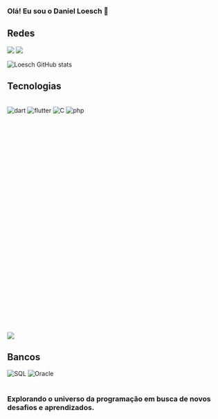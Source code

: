 ### Olá! Eu sou o Daniel Loesch 👋

## Redes
<a href="www.linkedin.com/in/loeschdev" target="_blank"><img src="https://img.shields.io/badge/LinkedIn-0077B5?style=for-the-badge&logo=linkedin&logoColor=white" target="_blank"></a>
<a href="https://www.instagram.com/danielloesch_/" target="_blank"><img src="https://img.shields.io/badge/Instagram-E4405F?style=for-the-badge&logo=instagram&logoColor=white" target="_blank"></a>

![Loesch GitHub stats](https://github-readme-stats.vercel.app/api?username=LoeschDev&show_icons=true&theme=radical)

## Tecnologias

<div style="display: inline_block"><br/>
<img alt="dart" src="https://img.shields.io/badge/Dart-0175C2?style=for-the-badge&logo=dart&logoColor=white"/>
<img alt="flutter" src="https://img.shields.io/badge/Flutter-02569B?style=for-the-badge&logo=flutter&logoColor=white"/>
<img alt="C" src="https://img.shields.io/badge/C-00599C?style=for-the-badge&logo=c&logoColor=white"/>
<img alt="php" src="https://img.shields.io/badge/PHP-777BB4?style=for-the-badge&logo=php&logoColor=white"/>

<svg viewBox="0 0 128 128">
<img src="https://cdn.jsdelivr.net/gh/devicons/devicon@latest/icons/dart/dart-original-wordmark.svg" />
          
<path fill="#231f20" d="M65.3 55.4c2.8 2.6 4.2 6.1 4.2 10.6s-1.4 8.1-4.1 10.8c-2.7 2.6-6.9 4-12.4 4h-9.8V51.7h10.1c5.2 0 9.2 1.2 12 3.7zm-4.8 17.3c1.6-1.5 2.4-3.7 2.4-6.6 0-2.9-.8-5.1-2.4-6.7-1.6-1.5-4.1-2.4-7.4-2.4h-3.8v18h4.2c3.1 0 5.4-.8 7-2.3zm32.1 8.1h-5.8V78c-1.7 2-3.6 3-6 3s-4.4-.7-6-2.1c-1.6-1.4-2.4-3.2-2.4-5.5s.8-4 2.5-5.1c1.7-1.1 4-1.7 6.9-1.7h4.6v-.2c0-2.4-1.2-3.6-3.8-3.6-1.1 0-2.2.2-3.4.6-1.2.4-2.2 1-3.1 1.6l-2.8-4.1c3-2.2 6.3-3.2 10.1-3.2 2.7 0 4.9.7 6.6 2.1 1.7 1.4 2.5 3.5 2.5 6.5v14.5h.1zm-6.3-8.6v-.9h-3.9c-2.5 0-3.8.7-3.8 2.2 0 .8.3 1.4.9 1.8.6.4 1.4.6 2.6.6 1.1 0 2.1-.3 2.9-1 .9-.7 1.3-1.6 1.3-2.7zm22.8-8.4c-1.9 0-3.4.6-4.3 2-.9 1.3-1.5 3.1-1.5 5.3v9.8h-6.2V58.4h6.2v2.9c.8-.9 2-1.7 3.2-2.3 1.2-.6 2.6-1 3.9-1v5.9l-1.3-.1zm11.3-.9v9.9c0 .9.2 1.5.7 2 .4.5 1 .7 1.6.7 1.2 0 2.2-.5 3-1.6l2.3 4.4c-1.9 1.8-4 2.7-6.1 2.7-2.2 0-4-.7-5.5-2.1-1.5-1.4-2.2-3.4-2.2-5.8V51.7h6.2V58h6.6l-3.4 5-3.2-.1z"></path><path fill="#00c4b3" d="M9.3 56.3l-2.2-2.2v16.4c0 .3.1.7.2 1.1l17.3 6.1 4.3-1.9L9.3 56.3z"></path><path d="M7.3 71.7zm21.6 4.2l-4.3 1.9-17.3-6.1c.3 1.3 1 2.7 1.8 3.5l5.6 5.6h12.5l1.7-4.9z" fill="#22d3c5"></path><path fill="#0075c9" d="M.5 64.2c-.6.6-.3 1.8.6 2.8L5 70.9l2.4.9c-.1-.4-.2-.8-.2-1.1V70l-.1-15.9"></path><path fill="#0075c9" d="M28.9 75.9l1.9-4.3-6.1-17.3c-.4-.1-.8-.2-1.1-.2H7.1"></path><path d="M24.7 54.3zm4.2 21.6l4.7-1.5V61.5l-5.4-5.4c-.8-.8-2.2-1.5-3.5-1.8l6.1 17.3" fill="#00a8e1"></path><path fill="#00c4b3" d="M23.9 51.9l-4-3.9c-.9-.9-2.1-1.2-2.7-.6L7.1 54.1h16.5c.3 0 .7.1 1.1.2l-.8-2.4z"></path>
</svg>
          
  
## Bancos
<img alt="SQL" src="https://img.shields.io/badge/MySQL-00000F?style=for-the-badge&logo=mysql&logoColor=white"/>
<img alt="Oracle" src="https://img.shields.io/badge/Oracle-F80000?style=for-the-badge&logo=oracle&logoColor=black"/>
</div><br/>

### Explorando o universo da programação em busca de novos desafios e aprendizados.
